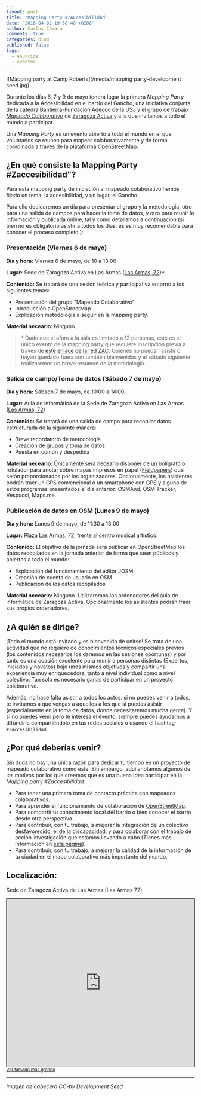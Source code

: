 ```yaml
---
layout: post
title: "Mapping Party #ZACcesibilidad"
date: "2016-04-02 19:58:40 +0200"
author: Carlos Cámara
comments: true
categories: blog
published: false
tags: 
  - anuncios
  - eventos
---
```


![Mapping party at Camp Roberts](/media/mapping party-development seed.jpg)

Durante los días 6, 7 y 9 de mayo tendrá lugar la primera *Mapping Party* dedicada a la Accesibilidad en el barrio del Gancho, una iniciativa conjunta de la [cátedra Bantierra-Fundación Adecco](/catedra) de la [USJ](http://usj.es) y el grupo de trabajo *[Mapeado Colaborativo](2016-04-07-mapeado-colaborativo-zac)* de [Zaragoza Activa](http://www.zaragoza.es/ciudad/sectores/activa/) y a la que invitamos a todo el mundo a participar.

Una *Mapping Party* es un evento abierto a todo el mundo en el que voluntarios se reunen para mapear colaborativamente y de forma coordinada a través de la plataforma [OpenStreetMap](http://openstreetmap.org).

## ¿En qué consiste la Mapping Party #Zaccesibilidad"?

Para esta mapping party de iniciación al mapeado colaborativo hemos fijado un tema, la accesibilidad, y un lugar, el Gancho.

Para ello dedicaremos un día para presentar el grupo y la metodología, otro para una salida de campos para hacer la toma de datos, y otro para reunir la información y publicarla online, tal y como detallamos a continuación (si bien no es obligatorio asistir a todos los días, es  es muy recomendable para conocer el proceso completo ):

### Presentación (Viernes 6 de mayo)

**Día y hora:** Viernes 6 de mayo, de 10 a 13:00

**Lugar:** Sede de Zaragoza Activa en Las Armas ([Las Armas, 72](http://www.openstreetmap.org/?mlat=41.65683&amp;mlon=-0.88606#map=19/41.65683/-0.88606))\*

**Contenido:** Se tratará de una sesión teórica y participativa entorno a los siguientes temas:

* Presentación del grupo "Mapeado Colaborativo"
* Introducción a OpenStreetMap
* Explicación metodología a seguir en la mapping party.

**Material neceario:** Ninguno.

> \* Dado que el aforo a la sala es limitado a 12 personas, este es el único evento de la mapping party que requiere inscripción previa a través de [este enlace de la red ZAC](http://www.zaragoza.es/zac/events/33039). Quienes no puedan asistir o hayan quedado fuera son también bienvenidos y el sábado siguiente realizaremos un breve resumen de la metodología.

### Salida de campo/Toma de datos (Sábado 7 de mayo)

**Día y hora:** Sábado 7 de mayo, de 10:00 a 14:00

**Lugar:** Aula de informática de la Sede de Zaragoza Activa en Las Armas ([Las Armas, 72](http://www.openstreetmap.org/?mlat=41.65683&amp;mlon=-0.88606#map=19/41.65683/-0.88606))

**Contenido:** Se tratará de una salida de campo para recopilar datos estructurada de la siguiente manera:

* Breve recordatorio de metodología
* Creación de grupos y toma de datos
* Puesta en común y despedida

**Material neceario:** Únicamente será neceario disponer de un bolígrafo o rotulador para anotar sobre mapas impresos en papel ([Fieldpapers](http://fieldpapers.org/)) que serán proporcionados por los organizadores. Opcionalmente, los asistentes podrán traer un GPS convencional o un smartphone con GPS y alguno de estos programas presentados el día anterior: OSMAnd, OSM Tracker, Vespucci, Maps.me.

### Publicación de datos en OSM (Lunes 9 de mayo)

**Día y hora:** Lunes 9 de mayo, de 11:30 a 13:00

**Lugar:** [Plaza Las Armas, 72](http://www.openstreetmap.org/?mlat=41.65680&mlon=-0.88533#map=19/41.65680/-0.88533&layers=N), frente al centro musical artístico.

**Contenido:** El objetivo de la jornada será publicar en OpenStreetMap los datos recopilados en la jornada anterior de forma que sean públicos y abiertos a todo el mundo:

* Explicación del funcionamiento del editor JOSM
* Creación de cuenta de usuario en OSM
* Publicación de los datos recopilados

**Material neceario:** Ninguno. Utilizaremos los ordenadores del aula de informática de Zaragoza Activa. Opcionalmente los asistentes podrán traer sus propios ordenadores.

## ¿A quién se dirige?

¡Todo el mundo está invitado y es bienvenido de unirse! Se trata de una actividad que no requiere de conocimientos técnicos especiales previos (los contenidos necesarios los daremos en las sesiones oportunas) y por tanto es una ocasión excelente para reunir a personas distintas (Expertos, iniciados y novatos) bajo unos mismos objetivos y compartir una experiencia muy enriquecedora, tanto a nivel individual como a nivel colectivo. Tan solo es necesario ganas de participar en un proyecto colaborativo.

Además, no hace falta asistir a todos los actos: si no puedes venir a todos, te invitamos a que vengas a aquellos a los que sí puedas asistir (especialmente en la toma de datos, donde necesitaremos mucha gente). Y si no puedes venir pero te interesa el evento, siempre puedes ayudarnos a difundirlo compartiéndolo en tus redes sociales o usando el hashtag `#Zaccesibilidad`.

## ¿Por qué deberías venir?

Sin duda no hay una única razón para dedicar tu tiempo en un proyecto de mapeado colaborativo como este. Sin embargo, aquí anotamos algunos de los motivos por los que creemos que es una buena idea participar en la *Mapping party #Zaccesibilidad*:

* Para tener una primera toma de contacto práctica con mapeados colaborativos.
* Para aprender el funcionamiento de colaboración de  [OpenStreetMap](http://openstreetmap.org).
* Para compartir tu conocimiento local del barrio o bien conocer el barrio desde otra perspectiva.
* Para contribuir, con tu trabajo, a mejorar la integración de un colectivo desfavorecido: el de la discapacidad, y para colaborar con el trabajo de acción-investigación que estamos llevando a cabo (Tienes más información en [esta página](/about)).
* Para contribuir, con tu trabajo, a mejorar la calidad de la información de tu ciudad en el mapa colaborativo más importante del mundo.

## Localización:
Sede de Zaragoza Activa de Las Armas (Las Armas 72)
<iframe width="100%" height="450" frameborder="0" scrolling="no" marginheight="0" marginwidth="0" src="http://www.openstreetmap.org/export/embed.html?bbox=-0.8878272771835327%2C41.65592805764726%2C-0.8842867612838745%2C41.65772362696209&amp;layer=mapnik&amp;marker=41.656825848562086%2C-0.8860570192337036" style="border: 1px solid black"></iframe><br/><small><a href="http://www.openstreetmap.org/?mlat=41.65683&amp;mlon=-0.88606#map=19/41.65683/-0.88606">Ver tamaño más grande</a></small>

----
<cite>Imagen de cabecera CC-by Development Seed</cite>
